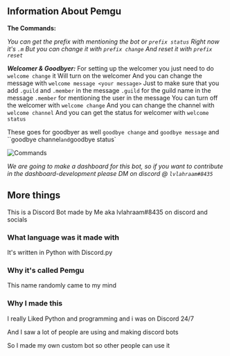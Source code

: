 ## Information About Pemgu
**The Commands:**

*You can get the prefix with mentioning the bot or `prefix status`*
*Right now it's `.m`*
*But you can change it with `prefix change`*
*And reset it with `prefix reset`*

***Welcomer & Goodbyer:***
For setting up the welcomer you just need to do `welcome change` it Will turn on the welcomer
And you can change the message with `welcome message <your message>`
Just to make sure that you add `.guild` and `.member` in the message
`.guild` for the guild name in the message
`.member` for mentioning the user in the message
You can turn off the welcomer with `welcome change`
And you can change the channel with `welcome channel`
And you can get the status for welcomer with `welcome status`

These goes for goodbyer as well
`goodbye change` and `goodbye message` and ``goodbye channel` and `goodbye status`

![Commands](https://cdn.discordapp.com/attachments/902897998164525066/911834015315681320/unknown.png)

*We are going to make a dashboard for this bot, so if you want to contribute in the dashboard-development please DM on discord @ `lvlahraam#8435`*

## More things
This is a Discord Bot made by Me aka lvlahraam#8435 on discord and socials

### What language was it made with
It's written in Python with Discord.py

### Why it's called Pemgu
This name randomly came to my mind

### Why I made this
I really Liked Python and programming and i was on Discord 24/7

And I saw a lot of people are using and making discord bots

So I made my own custom bot so other people can use it
